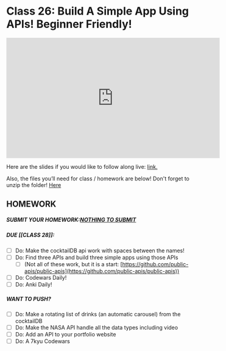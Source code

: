 # Class 26: Build A Simple App Using APIs! Beginner Friendly!

<iframe width="560" height="316" src="https://www.youtube.com/embed/WcSTeotmJtw" title="Build A Simple App Using APIs! Beginner Friendly! (class 26) - #100Devs" frameborder="0" allow="accelerometer; autoplay; clipboard-write; encrypted-media; gyroscope; picture-in-picture" allowfullscreen></iframe>

Here are the slides if you would like to follow along live: [link.](https://slides.com/leonnoel/100devs-javascript-api-fun)

Also, the files you’ll need for class / homework are below! Don't forget to unzip the folder! [Here](https://drive.google.com/file/d/1AvEI3n_j1QN7fH9gDLboFGjZ8Ix1PJSa/view?usp=sharing)

## HOMEWORK

##### SUBMIT YOUR HOMEWORK:[NOTHING TO SUBMIT](https://100devsfollowalong.netlify.app/classes/class-26.html)

##### DUE [[CLASS 28]]:

- [ ]   Do: Make the cocktailDB api work with spaces between the names!
- [ ]   Do: Find three APIs and build three simple apps using those APIs  
    - [ ] (Not all of these work, but it is a start: [https://github.com/public-apis/public-apis](https://github.com/public-apis/public-apis))
- [ ]   Do: Codewars Daily!
- [ ]   Do: Anki Daily!

##### WANT TO PUSH?

- [ ]   Do: Make a rotating list of drinks (an automatic carousel) from the cocktailDB
- [ ]   Do: Make the NASA API handle all the data types including video
- [ ]   Do: Add an API to your portfolio website
- [ ]   Do: A 7kyu Codewars